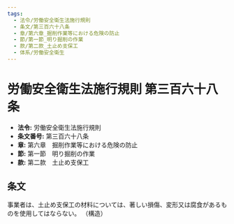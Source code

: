 ```yaml
---
tags:
  - 法令/労働安全衛生法施行規則
  - 条文/第三百六十八条
  - 章/第六章_掘削作業等における危険の防止
  - 節/第一節_明り掘削の作業
  - 款/第二款_土止め支保工
  - 体系/労働安全衛生
---
```

# 労働安全衛生法施行規則 第三百六十八条

- **法令:** 労働安全衛生法施行規則
- **条文番号:** 第三百六十八条
- **章:** 第六章　掘削作業等における危険の防止
- **節:** 第一節　明り掘削の作業
- **款:** 第二款　土止め支保工

## 条文
事業者は、土止め支保工の材料については、著しい損傷、変形又は腐食があるものを使用してはならない。
（構造）

